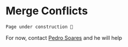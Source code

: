 # Merge Conflicts

    Page under construction 🚧

For now, contact [Pedro Soares](https://github.com/pncsoares) and he will help